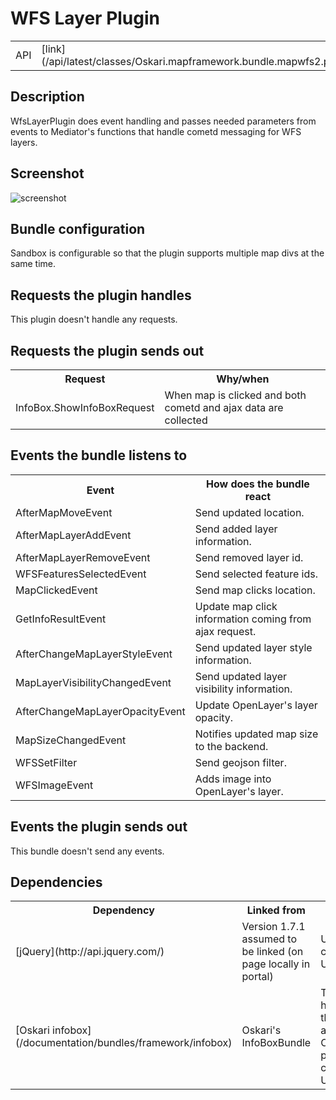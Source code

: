 # WFS Layer Plugin

<table class="table">
  <tr>
    <td>API</td><td>[link](/api/latest/classes/Oskari.mapframework.bundle.mapwfs2.plugin.WfsLayerPlugin.html)</td>
  </tr>
</table>

## Description

WfsLayerPlugin does event handling and passes needed parameters from events to Mediator's functions that handle cometd messaging for WFS layers.

## Screenshot

![screenshot](/images/bundles/wfslayer.png)

## Bundle configuration

Sandbox is configurable so that the plugin supports multiple map divs at the same time.

## Requests the plugin handles

This plugin doesn't handle any requests.

## Requests the plugin sends out

<table class="table">
  <tr>
    <th>Request</th><th>Why/when</th>
  </tr>
  <tr>
    <td> InfoBox.ShowInfoBoxRequest </td><td> When map is clicked and both cometd and ajax data are collected </td>
  </tr>
</table>

## Events the bundle listens to

<table class="table">
  <tr>
    <th> Event </th><th> How does the bundle react</th>
  </tr>
  <tr>
    <td> AfterMapMoveEvent </td><td> Send updated location. </td>
  </tr>
  <tr>
    <td> AfterMapLayerAddEvent </td><td> Send added layer information. </td>
  </tr>
  <tr>
    <td> AfterMapLayerRemoveEvent </td><td> Send removed layer id. </td>
  </tr>
  <tr>
    <td> WFSFeaturesSelectedEvent </td><td> Send selected feature ids. </td>
  </tr>
  <tr>
    <td> MapClickedEvent </td><td> Send map clicks location. </td>
  </tr>
  <tr>
    <td> GetInfoResultEvent </td><td> Update map click information coming from ajax request. </td>
  </tr>
  <tr>
    <td> AfterChangeMapLayerStyleEvent </td><td> Send updated layer style information. </td>
  </tr>
  <tr>
    <td> MapLayerVisibilityChangedEvent </td><td> Send updated layer visibility information. </td>
  </tr>
  <tr>
    <td> AfterChangeMapLayerOpacityEvent </td><td> Update OpenLayer's layer opacity. </td>
  </tr>
  <tr>
    <td> MapSizeChangedEvent </td><td> Notifies updated map size to the backend.  </td>
  </tr>
  <tr>
    <td> WFSSetFilter </td><td> Send geojson filter. </td>
  </tr>
  <tr>
    <td> WFSImageEvent </td><td> Adds image into OpenLayer's layer. </td>
  </tr>
</table>

## Events the plugin sends out

This bundle doesn't send any events.

## Dependencies

<table class="table">
  <tr>
    <th>Dependency</th><th>Linked from</th><th>Purpose</th>
  </tr>
  <tr>
    <td> [jQuery](http://api.jquery.com/) </td>
    <td> Version 1.7.1 assumed to be linked (on page locally in portal) </td>
    <td> Used to create the UI</td>
  </tr>
  <tr>
    <td> [Oskari infobox](/documentation/bundles/framework/infobox) </td>
    <td> Oskari's InfoBoxBundle </td>
    <td> That handles the infobox as an Openlayers popup with customized UI</td>
  </tr>
</table>
